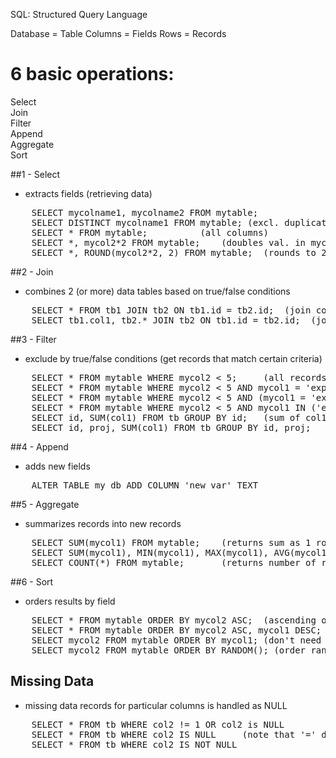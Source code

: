 SQL: Structured Query Language

Database = Table
Columns = Fields
Rows = Records

# 6 basic operations: 
Select  
Join  
Filter  
Append  
Aggregate  
Sort


##1 - Select 
- extracts fields  (retrieving data)
<pre>
	SELECT mycolname1, mycolname2 FROM mytable;
	SELECT DISTINCT mycolname1 FROM mytable; (excl. duplication in the selected column)
	SELECT * FROM mytable;			(all columns)
	SELECT *, mycol2*2 FROM mytable;	(doubles val. in mycol2 and appends col.)
	SELECT *, ROUND(mycol2*2, 2) FROM mytable;	(rounds to 2 dec. places)
</pre>

##2 - Join
- combines 2 (or more) data tables based on true/false conditions
<pre>
	SELECT * FROM tb1 JOIN tb2 ON tb1.id = tb2.id;	(join complete tables)
	SELECT tb1.col1, tb2.* JOIN tb2 ON tb1.id = tb2.id;  (join specific column with 2nd table)
</pre>

##3 - Filter
- exclude by true/false conditions (get records that match certain criteria)
<pre>
	SELECT * FROM mytable WHERE mycol2 < 5;		(all records w. mycol2 smaller than 5)
	SELECT * FROM mytable WHERE mycol2 < 5 AND mycol1 = 'exp1';	
	SELECT * FROM mytable WHERE mycol2 < 5 AND (mycol1 = 'exp1' OR mycol = 'exp2');
	SELECT * FROM mytable WHERE mycol2 < 5 AND mycol1 IN ('exp1', 'exp2');
	SELECT id, SUM(col1) FROM tb GROUP BY id;	(sum of col1 for each id group)
	SELECT id, proj, SUM(col1) FROM tb GROUP BY id, proj;
</pre>
	
##4 - Append
- adds new fields
<pre>
	ALTER TABLE my_db ADD COLUMN 'new_var' TEXT
</pre>

##5 - Aggregate
- summarizes records into new records
<pre>
	SELECT SUM(mycol1) FROM mytable;	(returns sum as 1 row)
	SELECT SUM(mycol1), MIN(mycol1), MAX(mycol1), AVG(mycol1) FROM mytable;
	SELECT COUNT(*) FROM mytable;		(returns number of records)
</pre>

##6 - Sort
- orders results by field
<pre>
	SELECT * FROM mytable ORDER BY mycol2 ASC;	(ascending order, DESC for descending)
	SELECT * FROM mytable ORDER BY mycol2 ASC, mycol1 DESC;
	SELECT mycol2 FROM mytable ORDER BY mycol1;	(don't need to select col. to order)
	SELECT mycol2 FROM mytable ORDER BY RANDOM(); (order randomly)
</pre>
	
## Missing Data
- missing data records for particular columns is handled as NULL
<pre>
	SELECT * FROM tb WHERE col2 != 1 OR col2 is NULL
	SELECT * FROM tb WHERE col2 IS NULL 	(note that '=' doesn't work)
	SELECT * FROM tb WHERE col2 IS NOT NULL 
</pre>
